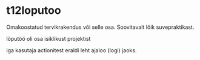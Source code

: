 # t12loputoo

Omakoostatud tervikrakendus või selle osa. Soovitavalt lõik suvepraktikast.

lõputöö oli osa isiklikust projektist

iga kasutaja actionitest eraldi leht ajaloo (logi) jaoks.

